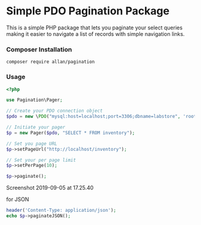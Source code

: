 # Simple PDO Pagination Package

This is a simple PHP package that lets you paginate your select queries 
making it easier to navigate a list of records with simple navigation links.
### Composer Installation

```composer require allan/pagination```

### Usage
```php
<?php

use Pagination\Pager;

// Create your PDO connection object
$pdo = new \PDO("mysql:host=localhost;port=3306;dbname=labstore", 'root', '');

// Initiate your pager
$p = new Pager($pdo, "SELECT * FROM inventory"); 

// Set you page URL
$p->setPageUrl("http://localhost/inventory");

// Set your per page limit
$p->setPerPage(10);

$p->paginate();
```

Screenshot 2019-09-05 at 17.25.40

for JSON
```php
header('Content-Type: application/json');
echo $p->paginateJSON();
```
